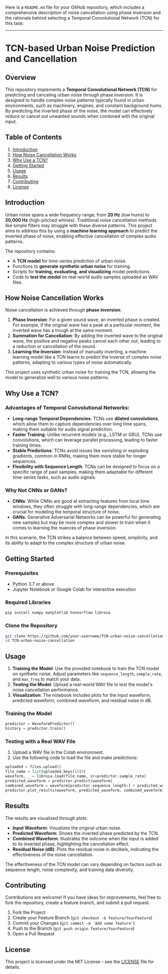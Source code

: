 Here is a `README.md` file for your GitHub repository, which includes a comprehensive description of noise cancellation using phase inversion and the rationale behind selecting a Temporal Convolutional Network (TCN) for this task:

---

# TCN-based Urban Noise Prediction and Cancellation

## Overview
This repository implements a **Temporal Convolutional Network (TCN)** for predicting and canceling urban noise through phase inversion. It is designed to handle complex noise patterns typically found in urban environments, such as machinery, engines, and constant background hums. By predicting the inverted phase of the noise, the model can effectively reduce or cancel out unwanted sounds when combined with the original input.

## Table of Contents
1. [Introduction](#introduction)
2. [How Noise Cancellation Works](#how-noise-cancellation-works)
3. [Why Use a TCN?](#why-use-a-tcn)
4. [Getting Started](#getting-started)
5. [Usage](#usage)
6. [Results](#results)
7. [Contributing](#contributing)
8. [License](#license)

## Introduction
Urban noise spans a wide frequency range, from **20 Hz** (low hums) to **20,000 Hz** (high-pitched whines). Traditional noise cancellation methods like simple filters may struggle with these diverse patterns. This project aims to address this by using a **machine learning approach** to predict the inverted phase of noise, enabling effective cancellation of complex audio patterns.

The repository contains:
- A **TCN model** for time-series prediction of urban noise.
- Functions to **generate synthetic urban noise** for training.
- Scripts for **training, evaluating, and visualizing** model predictions.
- Code to **test the model** on real-world audio samples uploaded as WAV files.

## How Noise Cancellation Works
Noise cancellation is achieved through **phase inversion**:
1. **Phase Inversion**: For a given sound wave, an inverted phase is created. For example, if the original wave has a peak at a particular moment, the inverted wave has a trough at the same moment.
2. **Summation for Cancellation**: By adding the inverted wave to the original wave, the positive and negative peaks cancel each other out, leading to a reduction or cancellation of the sound.
3. **Learning the Inversion**: Instead of manually inverting, a machine learning model like a TCN learns to predict the inverse of complex noise patterns, adapting to various types of noise automatically.

This project uses synthetic urban noise for training the TCN, allowing the model to generalize well to various noise patterns.

## Why Use a TCN?
### Advantages of Temporal Convolutional Networks:
- **Long-range Temporal Dependencies**: TCNs use **dilated convolutions**, which allow them to capture dependencies over long time spans, making them suitable for audio signal prediction.
- **Faster Training**: Unlike recurrent models (e.g., LSTM or GRU), TCNs use convolutions, which can leverage parallel processing, leading to faster training times.
- **Stable Predictions**: TCNs avoid issues like vanishing or exploding gradients, common in RNNs, making them more stable for longer sequences.
- **Flexibility with Sequence Length**: TCNs can be designed to focus on a specific range of past samples, making them adaptable for different time-series tasks, such as audio signals.

### Why Not CNNs or GANs?
- **CNNs**: While CNNs are good at extracting features from local time windows, they often struggle with long-range dependencies, which are crucial for modeling the temporal structure of noise.
- **GANs**: Generative Adversarial Networks can be powerful for generating new samples but may be more complex and slower to train when it comes to learning the nuances of phase inversion.

In this scenario, the TCN strikes a balance between speed, simplicity, and its ability to adapt to the complex structure of urban noise.

## Getting Started
### Prerequisites
- Python 3.7 or above
- Jupyter Notebook or Google Colab for interactive execution

### Required Libraries
```bash
pip install numpy matplotlib tensorflow librosa
```

### Clone the Repository
```bash
git clone https://github.com/your-username/TCN-urban-noise-cancellation.git
cd TCN-urban-noise-cancellation
```

## Usage
1. **Training the Model**: Use the provided notebook to train the TCN model on synthetic noise. Adjust parameters like `sequence_length`, `sample_rate`, and `max_freq` to match your data.
2. **Testing the Model**: Upload a real-world WAV file to test the model's noise cancellation performance.
3. **Visualization**: The notebook includes plots for the input waveform, predicted waveform, combined waveform, and residual noise in dB.

### Training the Model
```python
predictor = WaveformPredictor()
history = predictor.train()
```

### Testing with a Real WAV File
1. Upload a WAV file in the Colab environment.
2. Use the following code to load the file and make predictions:
```python
uploaded = files.upload()
file_name = list(uploaded.keys())[0]
waveform, _ = librosa.load(file_name, sr=predictor.sample_rate)
predicted_waveform = predictor.predict(waveform)
combined_waveform = waveform[predictor.sequence_length:] + predicted_waveform
predictor.plot_results(waveform, predicted_waveform, combined_waveform)
```

## Results
The results are visualized through plots:
- **Input Waveform**: Visualizes the original urban noise.
- **Predicted Waveform**: Shows the inverted phase predicted by the TCN.
- **Combined Waveform**: Illustrates the outcome when the input is added to its inverted phase, highlighting the cancellation effect.
- **Residual Noise (dB)**: Plots the residual noise in decibels, indicating the effectiveness of the noise cancellation.

The effectiveness of the TCN model can vary depending on factors such as sequence length, noise complexity, and training data diversity.

## Contributing
Contributions are welcome! If you have ideas for improvements, feel free to fork the repository, create a feature branch, and submit a pull request.

1. Fork the Project
2. Create your Feature Branch (`git checkout -b feature/YourFeature`)
3. Commit your Changes (`git commit -m 'Add some feature'`)
4. Push to the Branch (`git push origin feature/YourFeature`)
5. Open a Pull Request

## License
This project is licensed under the MIT License - see the [LICENSE](LICENSE) file for details.
